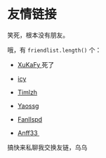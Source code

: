 # 友情链接


 笑死，根本没有朋友。

哦，有 `friendlist.length()` 个：

- <a href = "http://xukafy.github.io"> XuKaFy </a>死了
- <a href = "https://icys.top/"> icy</a>

- <a href = "https://timlzh.com/"> Timlzh </a>
- <a href = "https://yaossg.com/"> Yaossg </a>
- <a href = "https://fanllspd.com/">Fanllspd</a>
- <a href = "https://anff33.github.io">Anff33 </a>

搞快来私聊我交换友链，乌乌

